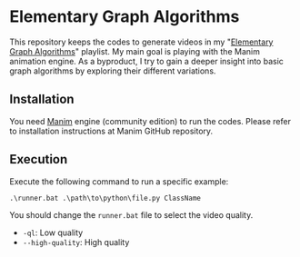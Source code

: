 # Elementary Graph Algorithms
This repository keeps the codes to generate videos in my "[Elementary Graph Algorithms](https://www.youtube.com/watch?v=YWOhCa58e3I&list=PLWkTpUb3t-2zqd2t4j47Wbw1GsxuQKmdX&ab_channel=MahdiDolati)" playlist.
My main goal is playing with the Manim animation engine. 
As a byproduct, I try to gain a deeper insight into basic graph algorithms by exploring their different variations.

## Installation
You need [Manim](https://github.com/ManimCommunity/manim/) engine (community edition) to run the codes. 
Please refer to installation instructions at Manim GitHub repository. 

## Execution
Execute the following command to run a specific example:

```
.\runner.bat .\path\to\python\file.py ClassName
```

You should change the `runner.bat` file to select the video quality.
* `-ql`: Low quality
* `--high-quality`: High quality

 